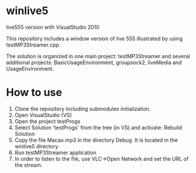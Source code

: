 winlive5
========

live555 version with VisualStudio 2010

This repository includes a window version of live 555 illustrated by using testMP3Streamer.cpp.

The solution is organized in one main project: testMP3Streamer and several additional projects: 
BasicUsageEnvironment, groupsock2, liveMedia and UsageEnvironment.

How to use
==========
1. Clone the repository including submodules initialization.
2. Open VisualStudio (VS) 
3. Open the project testProgs
4. Select Solution 'testProgs' from the tree (in VS) and activate: Rebuild  Solution
5. Copy the file Macao.mp3 in the directory Debug. It is located in the winlive5 directory. 
6. Run testMP3Streamer application
7. In order to listen to the file, use VLC->Open Network and set the URL of the stream.
